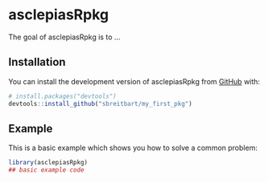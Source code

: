 
# asclepiasRpkg

<!-- badges: start -->
<!-- badges: end -->

The goal of asclepiasRpkg is to ...

## Installation

You can install the development version of asclepiasRpkg from [GitHub](https://github.com/) with:

``` r
# install.packages("devtools")
devtools::install_github("sbreitbart/my_first_pkg")
```

## Example

This is a basic example which shows you how to solve a common problem:

``` r
library(asclepiasRpkg)
## basic example code
```

